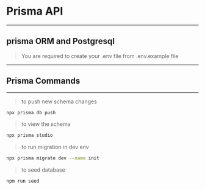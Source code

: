 # Prisma API

***

## prisma ORM and Postgresql

> You are required to create your .env file from .env.example file

***

## Prisma Commands

***

> to push new schema changes

```zsh || bash
npx prisma db push
```

> to view the schema

```zsh || bash
npx prisma studio
```

> to run migration in dev env

```zsh || bash
npx prisma migrate dev --name init
```

> to seed database

```zsh || bash
npm run seed
```
